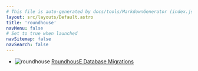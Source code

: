 ```yaml
---
# This file is auto-generated by docs/tools/MarkdownGenerator (index.js)
layout: src/layouts/Default.astro
title: 'roundhouse'
navMenu: false
# Set to true when launched
navSitemap: false
navSearch: false
---
```


<ul>

<li>

![roundhouse](https://i.octopus.com/library/step-templates/roundhouse.png) [RoundhousE Database Migrations](/integrations/roundhouse/roundhouse-database-migrations)

</li>
        
</ul>
